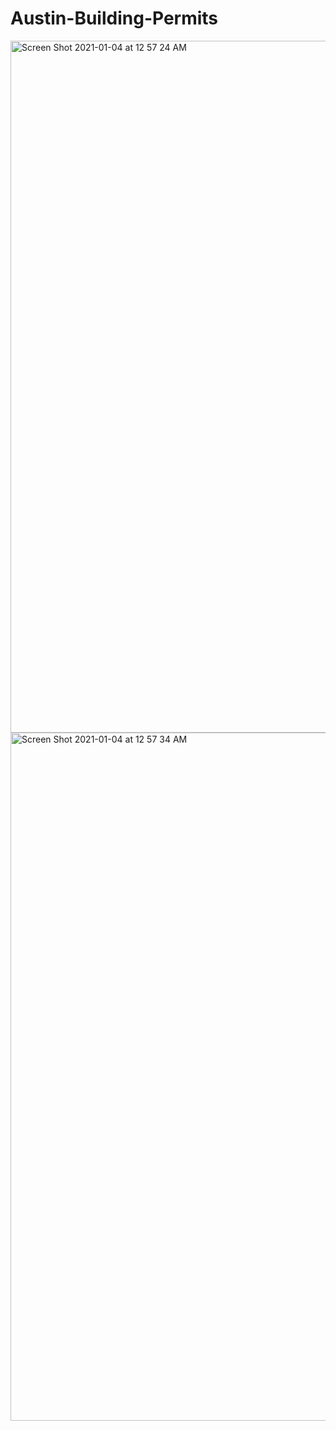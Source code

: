 # Austin-Building-Permits

<img width="1107" alt="Screen Shot 2021-01-04 at 12 57 24 AM" src="https://user-images.githubusercontent.com/18491142/103509047-db9b2100-4e27-11eb-9cb0-7493100fd200.png">

<img width="1101" alt="Screen Shot 2021-01-04 at 12 57 34 AM" src="https://user-images.githubusercontent.com/18491142/103509050-dd64e480-4e27-11eb-980e-0afcfcba83f5.png">
